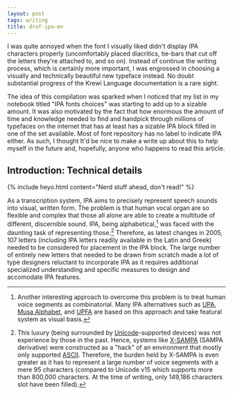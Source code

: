 ```yaml
---
layout: post
tags: writing
title: draf-ipa-en
---
```


I was quite annoyed when the font I visually liked didn't display IPA characters properly (uncomfortably placed diacritics, tie-bars that cut off the letters they're attached to, and so on). Instead of continue the writing process, which is certainly more important, I was engrossed in choosing a visually and technically beautiful new typeface instead. No doubt substantial progress of the Krewi Language documentation is a rare sight.

The idea of this compilation was sparked when I noticed that my list in my notebook titled "IPA fonts choices" was starting to add up to a sizable amount. It was also motivated by the fact that how enormous the amount of time and knowledge needed to find and handpick through millions of typefaces on the internet that has at least has a sizable IPA block filled in one of the set available. Most of font repository has no label to indicate IPA either. As such, I thought It'd be nice to make a write up about this to help myself in the future and, hopefully, anyone who happens to read this article.

## Introduction: Technical details

{% include heyo.html content="Nerd stuff ahead, don't read!" %}

As a transcription system, IPA aims to precisely represent speech sounds into visual, written form. The problem is that human vocal organ are so flexible and complex that those all alone are able to create a multitude of different, discernible sound. IPA, being alphabetical,[^1] was faced with the daunting task of representing those.[^2] Therefore, as latest changes in 2005, 107 letters (including IPA letters readily available in the Latin and Greek) needed to be considered for placement in the IPA block. The large number of entirely new letters that needed to be drawn from scratch made a lot of type designers reluctant to incorporate IPA as it requires additional specialized understanding and specific measures to design and accomodate IPA features.

[^1]: Another interesting approach to overcome this problem is to treat human voice segments as combinatorial. Many IPA alternatives such as [UPA](https://omniglot.com/conscripts/upa.htm), [Musa Alphabet](https://musa.bet/home.htm), and [UPFA](https://redd.it/137skmk) are based on this approach and take featural system as visual basis.
[^2]: This luxury (being surrounded by [Unicode](https://en.wikipedia.org/wiki/Unicode)-supported devices) was not experience by those in the past. Hence, systems like [X-SAMPA](https://en.wikipedia.org/wiki/X-SAMPA) (SAMPA derivative) were constructed as a "hack" of an environment that mostly only supported [ASCII](https://en.wikipedia.org/wiki/ASCII). Therefore, the burden held by X-SAMPA is even greater as it has to represent a large number of voice segments with a mere 95 characters (compared to Unicode v15 which supports more than 800,000 characters. At the time of writing, only 149,186 characters slot have been filled).
